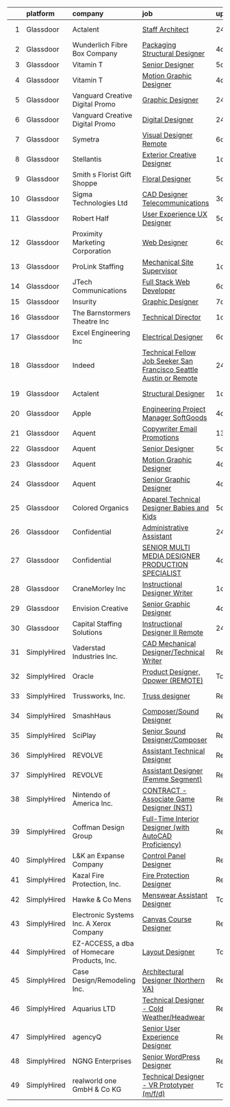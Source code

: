 

|    | platform    | company                                     | job                                                                                                                                                                                                                                                                                                                                                                                                                                                                                                                                                                                                                                                                                                                                                                                                                                                                                                                                                                                                                                                                                                                                                                                                                                                                                                                                                                         | update_time   | location         |
|---:|:------------|:--------------------------------------------|:----------------------------------------------------------------------------------------------------------------------------------------------------------------------------------------------------------------------------------------------------------------------------------------------------------------------------------------------------------------------------------------------------------------------------------------------------------------------------------------------------------------------------------------------------------------------------------------------------------------------------------------------------------------------------------------------------------------------------------------------------------------------------------------------------------------------------------------------------------------------------------------------------------------------------------------------------------------------------------------------------------------------------------------------------------------------------------------------------------------------------------------------------------------------------------------------------------------------------------------------------------------------------------------------------------------------------------------------------------------------------|:--------------|:-----------------|
|  1 | Glassdoor   | Actalent                                    | [Staff Architect](https://www.glassdoor.com/partner/jobListing.htm?pos=120&ao=1110586&s=58&guid=0000018142142652b0cdd11fc3b57401&src=GD_JOB_AD&t=SR&vt=w&ea=1&cs=1_a737ef4d&cb=1654671026186&jobListingId=1007924534285&cpc=149B3D5996025BBA&jrtk=3-0-1g51189k2puv0801-1g51189kii6hk800-56d22bfb6e1f87d9--6NYlbfkN0ChYVx_I3yfZ_JDY3EFoivtqvi_stwnZ_kRt8Dowt_l_d1ydueao4NE-oUleRJ4yhjmvVIMDeFYaGz4N4kD4bxNseEt8pF1bUORDvokJLq-KKiMS3OGKmDCjIm5i9FipuJJH15Hkgaq8rfslJneRU41jdOrLC7P4_BmSpBSe9JqBNaCTDedfc8p6tTYydf0ny0B90khmvQkt-lWHkhSQRHPSPQFsocSK7pd7WwiEP8MkJcCtowxXmEbc_exBAtvf-e4kOgzBnT0pZhEF1nt1OzE4-q0C7fS8JJZV0E4dYDs_iGfgQYB7_RXcrLohvx0OJCwLIMQt_QimlouQcLEvYuEWw6Hs7HXZQYhp8aDCeiDVocyfWQI2M-7eaEdhJSWZ62ynOPRhvKx1QP6Ygj_0ZKhCNo0N3QXnEfZrTs1dx5s7G-bPMwH-U71FjkZKGvcOSA3T6RpxrQHXRqSvO_1dIot2uzfsfBXQIHq-50HxyKp_g0t9NhtvoaoiNJI0nyYLUHCUAlYtKmxvk9gbVZtUAhNQHkqGLWDVDsII6pn4BklQ9wWQ-znVFwz-fXaeBxBNUC5Um1FsTbUNXUve_jeeKCC42mZjjLrniY50jgSczAP4g4sFXJRQz2Cubt16PFEmrgcDn0JiZXuspCPH9pe_S4ZcJJoAgzUDbbY3K5MTEGkGgkC7dYjPxbeBuDLYQgCelnUHj35Yei-p1K4nFneXLpO5iPwW0SUl3T8comEEuWRlFa6BkFGWX71v64n6lfjdDzvTm9NwNlYM_svCPNIFKm1_YpYmzmPr3YMr5o04wsT741jfyAId2WXEJcUNRf2r1WC17izhAtDytZpTe4jQK4OLHTnDPCSyf-wPWwfsavnzqBK4FyBbuwDGy_KU8ITVjUaZgL2HdQoFphfN9bvWefvnd74hdyMgke2js6v1HNWEGwGxYL764H9g1BIFTqn1XONheupVmCgqG4aHg5K50COQ2faeYP9LDk0QhvQqVAP5w%3D%3D)      | 24h           | New York, NY     |
|  2 | Glassdoor   | Wunderlich Fibre Box Company                | [Packaging Structural Designer](https://www.glassdoor.com/partner/jobListing.htm?pos=101&ao=1110586&s=58&guid=0000018142142652b0cdd11fc3b57401&src=GD_JOB_AD&t=SR&vt=w&ea=1&cs=1_7dae0786&cb=1654671026183&jobListingId=1007916198035&cpc=6AFBC189027A940A&jrtk=3-0-1g51189k2puv0801-1g51189kii6hk800-0ca0717c1e4cad37--6NYlbfkN0CmZVK7SfKnhMzpPJ_lUr1htkcJ4VToVZd1oYJ3wCvQTqEvG_tNXLf5V8SiUnK2DpjMDrZA3vIS5zehO_Vg7jpzE10DbK4nxWeMJzJ8koZG0DtkX_Wym3CGPU_tWPBiFfzCt5MKepoQK58ZVLzcGC6jUceSxUdVKr44UBYzNnCWrKNd2XaxgcG08FDFE8jDEGiUJp9eYf6_NcllxxlPDSzk_Wpghcs_HWpo1Hjni_vpQMfnqbdY1rPjXCF_HNUpMiUJ0_Q9YnEN9K7TLhdnrN0zzhc4gGDpSeFQfwIwu7RMrFzMKmIeQWq5Xon0DvAQXO2IT74nKYgs9-KaArvTGuMhIyaYmpP-cJomjmRKCJx0nVCOeqcEEVXw22xTXXWdoelo55A_o7zpjDYR-eZVswY7SibenYFQuMV1FIDjtNL1tYdzeGo3PEn2IU060OncEU_tK9xK9Auedm8a4vrxIChod3zlNaEh6Re-rN65WaBGeS707IcWf_gUxRHYDYuGcJ_0zKNBiulw3wDQkyIbfGXM)                                                                                                                                                                                                                                                                                                                                                                                                                                                                                    | 4d            | Saint Louis, MO  |
|  3 | Glassdoor   | Vitamin T                                   | [Senior Designer](https://www.glassdoor.com/partner/jobListing.htm?pos=123&ao=1110586&s=58&guid=0000018142142652b0cdd11fc3b57401&src=GD_JOB_AD&t=SR&vt=w&cs=1_3d9e5689&cb=1654671026186&jobListingId=1007913667833&cpc=334ABAF5D42DC775&jrtk=3-0-1g51189k2puv0801-1g51189kii6hk800-baf80011e21b8684--6NYlbfkN0DMrcEu7yrtATojKJA7cEzGQ3FdRGWLh0CZQInL4ECGI6k5tN82kdM0OKoro5eXmjrhU1LzCeq0l2IIkj6n6RI8_0amsVUGQP15NMpAuhX-yad4CDq7e_LfVxFA3F54u95X8Sh8xt6I5sA1eKvUwGVipAkl0DBa93dQ_fby4AVnsid6COBgCoULzdCNsIJqtMgnmyWQW2U4qif5IlIB6MvPjHRbqCExvkQiXS23ViC2QcwTxmpLdecTvrqMDGTmtrH9i-xaMaKLlvkW7o5RKHCogcjVFkbq0Lg0-ZGF5CyTuLGqlh6oAT5VAg9zqG0Rss7c2ecJBNKhoC6Tgyogz4XvrY0cK38kC8FDLQlLQAYHOgz729oRvEhBq8J0o2totlDEPebG37YLtnED3iz-HcYDsQ-LnvEYiXZHrSD_BS_viBz0rOqMzutxdXQPy24oZl0zcje1-5MDfqQ7Ox6Caf4A)                                                                                                                                                                                                                                                                                                                                                                                                                                                                                                                                                                       | 5d            | Remote           |
|  4 | Glassdoor   | Vitamin T                                   | [Motion Graphic Designer](https://www.glassdoor.com/partner/jobListing.htm?pos=130&ao=1110586&s=58&guid=0000018142142652b0cdd11fc3b57401&src=GD_JOB_AD&t=SR&vt=w&cs=1_e69f83e7&cb=1654671026186&jobListingId=1007916822185&cpc=8795CF9063CD573D&jrtk=3-0-1g51189k2puv0801-1g51189kii6hk800-e492e77ca0845f4a--6NYlbfkN0DMrcEu7yrtATojKJA7cEzGQ3FdRGWLh0CZQInL4ECGI6k5tN82kdM0cJmh4vC7Ggir8QvjFFTr4czA1UYQi568soFAX3MrBJSWYDW_SCSwBzzpQSgaJfOvrGH34pchYXNpO_6bxhVqsE78Xra_ywgtt3loXkyOOA8M5Pm8VYFHsHivMWCwFyAPkLB3mLF1XhSafvzi0WlRAsbaWCNERM35O_lEiuFEcADUy48aJr_WrH0ekkJHkIeIUaFnXhk9z9vPWB3uzCGUkNaUjD3pp7HuoVy9wm6WzhJBJB991cSTDQnRXXSSf5Ndq-KSNsBAswwlf5UY_ZPJP_at2icPqqEaGL1uLYFloF7WKLKaaHbVu7CNCg8In9nARECIM92rzXnLP72OxzIn_mzugXS9rl0qiTNiUZixZnJPytVfvhhceNzEDTr2YngRX4lU22yK8KiJerRpYwq2jplOZbq-QVyo)                                                                                                                                                                                                                                                                                                                                                                                                                                                                                                                                                               | 4d            | Chicago, IL      |
|  5 | Glassdoor   | Vanguard Creative   Digital   Promo         | [Graphic Designer](https://www.glassdoor.com/partner/jobListing.htm?pos=115&ao=1110586&s=58&guid=0000018142142652b0cdd11fc3b57401&src=GD_JOB_AD&t=SR&vt=w&ea=1&cs=1_61244ec1&cb=1654671026185&jobListingId=1007923424879&cpc=F17331D9BECC482A&jrtk=3-0-1g51189k2puv0801-1g51189kii6hk800-17c493e8c70811e5--6NYlbfkN0DlF3nyphPfSKNrATvQG-rr4YnhM4x2_MlwiDVJE4HuZVjnfeHsDJjXxf3aOunleOIu6wS9U1xPXOSOL0mvNui05Cfe-HLWTBT6uZ-1jBAFq07uYK6Pkb-1gwcJXkC4heyhZP-fciLw_ZJYaF_HDO8V8J2e8DpKWw-wGtaVnN-0ID1inPKO1GNGJ6L1TxW2Jbqza2r84SRJOslRfSCOVRMFP6QJY2kRs-_cou7wfbvdklkDD1D4FYoY7SZlRYMxcPoFU1KjYmdpN7FzTahUNJ85jWd6KGvNFyjDgReNWuQdKpl7vJXo_VClQDHd8YpTDOYigCrgSCXTp2l1s8SdJ-sQvWLW7G-RF0F-rpE03YMso8ZEEcnWeyOQ06vQhj-XMAZ_CKZXTluWUxNW2K3aldx6nVGob7lTwU5Vlc2UYBhuWUCEiyNccV0XpsX4Gk1OvZmz-zWPc4SRRm-SXmKxMK0Ckd1Q6osT3LHiZLYfAeF3dSqsiQ5y9Lg21o7S6aBpZoPcqTHQNmLAGw%3D%3D)                                                                                                                                                                                                                                                                                                                                                                                                                                                                                                     | 24h           | New York, NY     |
|  6 | Glassdoor   | Vanguard Creative   Digital   Promo         | [Digital Designer](https://www.glassdoor.com/partner/jobListing.htm?pos=108&ao=1110586&s=58&guid=0000018142142652b0cdd11fc3b57401&src=GD_JOB_AD&t=SR&vt=w&ea=1&cs=1_8eedc97c&cb=1654671026184&jobListingId=1007923402053&cpc=020BE1DDE5A95971&jrtk=3-0-1g51189k2puv0801-1g51189kii6hk800-ba81461e9cd8fdac--6NYlbfkN0AuAjYKnBHsdkcMxrD7ZJITXxV72vImVt5xOyKRJQecNMWI7KAtC0OFJIYsAbfb8YRRY8LM3MWQq8_CWcIOLI7lDzglLrOI5v3y5tixu1Akb9Mc2EWYk6pH241XW04iydie2utusR0Mq6WbcF5v4ToK4dbpFxgB12Dk9r3QVcdo5shvpb0ZLUa-YDGbfT-H1jIAQelP3dfuTgtbQ6ESazWcKeqHjuAlXNocJd6LcQdD43q9tKtQdH8Oky6fioE17Y8wlPy4TZ48Sqc2ih8WA6ugUWPNKf9UWQgD8lvQgIq21XIdetO3VfdTpyDK0wQyvOFYb2h0DyYTaCGok88RmoivrRNROShmmeHadD25UF8NMqVxCJthGGhyqYcNCIS5WR_e0gsB1PJ6VurFO-cklY91eDwgOiBvyvAk_dmKEsyxlkIKVteVITkFmXuZf9zpcS46A7kdx0RmwfHxtKzIXYxQOIIpjLcRPh_49HJwIo9pyHmzJjm0RGB1KMOZQSHAGpuyHD5lP8NdNg%3D%3D)                                                                                                                                                                                                                                                                                                                                                                                                                                                                                                     | 24h           | New York, NY     |
|  7 | Glassdoor   | Symetra                                     | [Visual Designer   Remote](https://www.glassdoor.com/partner/jobListing.htm?pos=116&ao=1110586&s=58&guid=0000018142142652b0cdd11fc3b57401&src=GD_JOB_AD&t=SR&vt=w&cs=1_9b6b05e0&cb=1654671026185&jobListingId=1007910117840&cpc=AC285F3A3ECA6BB0&jrtk=3-0-1g51189k2puv0801-1g51189kii6hk800-81365151b091542e--6NYlbfkN0DxLmO7NH_YTtLbOIMvJFqJGEF88__vqD2fZF7JxivJ0azNiCTgnfJhqK52DTe9kl3HxAUXSrL2mTd0Ptx5yHlrOP7pNyy_I0DH1ewqAlG-HwrZHUudZdbZdhMuQaE91j7v3Tw7VN79EeVQTmxCsMd4tn55Y-PDa_cgZasr_TwpzL02TLRP5BKUAdjASRzvXRbbFh-poOrosslBLsE5zOHlXeBxt9a9nc6MrczX3XOitGMkBqueQA2fh-XINifY9fxfuCcBTCwmyMI6TwkxdxqaNyyQyPWTZ8XfJgHCsxG7dmDiwTL6DgdPUAjlaAgrfyw27iTLpffYZkG9Qa3M5ciR1szR3KomkrRr9R9pyMaFuzAid2pN_asgNuMTIlCTYk3RGsWSYNwZjcYyiTcelRslcabDIKcDl0D-__Qfv59mAvBBiL-VKjBreNlIR_JIKdYwEHkxf8QN9xqodo6mAmpIOtOqMajpy6DAid340UP3WyC4l_gogIYoozTqYoLEWuBuPmIFTDbO6iVpsWwnuglPaVrDHApOdYk1yeG8Fqz6ZXYSQ6mHILHm-QhV4kXI_aY%3D)                                                                                                                                                                                                                                                                                                                                                                                                                                                | 6d            | Bellevue, WA     |
|  8 | Glassdoor   | Stellantis                                  | [Exterior Creative Designer](https://www.glassdoor.com/partner/jobListing.htm?pos=114&ao=1110586&s=58&guid=0000018142142652b0cdd11fc3b57401&src=GD_JOB_AD&t=SR&vt=w&cs=1_a2530aa7&cb=1654671026184&jobListingId=1007921414076&cpc=47CFDC01B3F81FAC&jrtk=3-0-1g51189k2puv0801-1g51189kii6hk800-c1526d8ff371c54a--6NYlbfkN0ACPwgM8vN-agjfeQIp8j7bA6rWcStjIJMvSUoZk9GVGT3PenFgbY-1Wm84y3oJmon-_j6bnVF3eCUYfXVvTL_8UC0tJT669R-yplQHuvhLK1dkt5e9wYxqq7JNdlVAp4U6gOtebRFHaW7xAQ5pliSof0UuHJCx_bpmGxROE3HVbWw9lNxOGi84EurBO0l7vMh7rnNr_YERgYpT_3Cg7s1kAQR4ofy5n0lA4XyoYDPavLguEKyUEQAziuqtxSkZtckxlPymHjm-IIiCLynn26gqUnBiFYW_Ul32ww3LgjQjaWuJayf042CojGCsviGtzKrurT3Ci4IjGkzAT9FB8CEp3IxhLhbYUBYVOdiy4hvkGIi3iNlhnsgvYhPNKvIacz9bPPxhPVPkYRlarX4UERxyZimVbIcyKgp9Bnck1NgDb3awHHIdlOI7eSTZGXBFtI0r-qBaxPJTqM7FA_tUdIgMLLPJ3urJb-PwVVvTeAT90pdHU63TFHodqvP0gKhVgCyfxDy6vHqxNjBjY8FQNzDdlAiEYYh2Asm8bMpRsQlsvQ%3D%3D)                                                                                                                                                                                                                                                                                                                                                                                                                                                                | 1d            | Auburn Hills, MI |
|  9 | Glassdoor   | Smith s Florist   Gift Shoppe               | [Floral Designer](https://www.glassdoor.com/partner/jobListing.htm?pos=110&ao=1110586&s=58&guid=0000018142142652b0cdd11fc3b57401&src=GD_JOB_AD&t=SR&vt=w&ea=1&cs=1_ccb8c6e9&cb=1654671026184&jobListingId=1007913974197&cpc=0AE43CF55DD5119E&jrtk=3-0-1g51189k2puv0801-1g51189kii6hk800-2c05cd7c31dcf08e--6NYlbfkN0DNAubUn8qNeK_ASua8ZSQ745Ob6V7I4r6MjTNe_CWvpvc54Q83psXLYxMnkUqDFRr7VahDzXOwk9lruqXiC-8SQY4EM68dpCCYPr0guvcj3919V1OoWYTsoEi3odXL2vML6zyb4dy6ah8XroCBpDBp5vqJDlsbebpv5IMYOeDxhbT6pHPcYYsk27OZVyX7vbGiGNqXvRY80x9ifroDZlZfLqA5AyEHUNT7_VdnTKbCBFMshhap9TnuN4qGJJdeSbosTOrg7qIpTc6ihvM1Xi_vtYKHDvviOKq_IWKQ6Y35fezHBeaEmzpwQOqOrFCXm83lhV5ZmMLx_Ym2RDYBsDyoh4ytpBAW2PPjZ5WlJugKlsyPChOiqdQ-wtyP7zqpdNHjdTe8PGWFY-toQTICetbHk_R8dwRh4M_F9Vnxi6wyLUyDbxPPTcuKgyaWwg8jxUqz317eMaBYwooa1Kt6UJZ1pyhVztIsNM7DFOkmqSEmMQcOMHlbOb-G8Wy7L6f-Dtg%3D)                                                                                                                                                                                                                                                                                                                                                                                                                                                                                                                    | 5d            | Gloucester, VA   |
| 10 | Glassdoor   | Sigma Technologies  Ltd                     | [CAD Designer   Telecommunications](https://www.glassdoor.com/partner/jobListing.htm?pos=127&ao=1110586&s=58&guid=0000018142142652b0cdd11fc3b57401&src=GD_JOB_AD&t=SR&vt=w&cs=1_bf8adae2&cb=1654671026186&jobListingId=1007917609242&cpc=4B86475FAF393599&jrtk=3-0-1g51189k2puv0801-1g51189kii6hk800-8338a0ab772644ef--6NYlbfkN0D0ff9e8Lfwlpl5zGbQmpn59AL71QmFd7VKOAnfyjZzp5sdngV8WPgYe0dov1m7Y2nQ8VplKtotZb-8uZZJ4UAQzjQCstsIIu-4TVR-2WuI5cST9MWzuiZRLTtx8wpH4ll0rUY1CxfBr8Sezg85foRDKED-TKhH43-ABEjd7yeZ98uc4xKdRS1hgVn9FyA8rR4ZuRc00pZ5wHJf-eMYnsu6U5SDtDgdZ4O_JN1T1C8eWyWyvQXjc2h2YMo1T03uC40gzNEuRDfDF-sHtQiLw7Pp89BWaOHyJk36qSF9NMd_0mSO02o6fjt5RawIkd23huQtZR5AcqTcMuMl5S9AXS521eVEv49DAn8fV1qrjkAIzz3CulE0305yENJ_DgglXRdzxP_Z-MMO-pbYE7fKnGGwNvd9jM4aVXVjipLM8VoxZusLKfd703w8HtJehIlB5d9lgMsBk_VG9HY-Q_PryuPNbZA8IO8spDU%3D)                                                                                                                                                                                                                                                                                                                                                                                                                                                                                                                                       | 3d            | Indianapolis, IN |
| 11 | Glassdoor   | Robert Half                                 | [User Experience  UX  Designer](https://www.glassdoor.com/partner/jobListing.htm?pos=129&ao=1110586&s=58&guid=0000018142142652b0cdd11fc3b57401&src=GD_JOB_AD&t=SR&vt=w&ea=1&cs=1_7cd0ff26&cb=1654671026187&jobListingId=1007913809692&cpc=654405A9B1E0A9F5&jrtk=3-0-1g51189k2puv0801-1g51189kii6hk800-502f5de7f6fd7c4e--6NYlbfkN0CpzDdaQkua3np5pkmj49lKioZwmwxQ-yx5plwbYmV_M5QDgP5U2s8pQhQ0_MrqFsZjxZt3yWjHBcDu7CrJxK4OBlcUoMwYxck4i_n6OJIr3K3LsAYUDdZnla9wrmcAnhDBf9TGaMhDdRoszYHxiptuTLj5-tIVo8fBPTE9Jv6F9CkyX5quNxqL4VIZ3LKyO117MRoCpAUrQ_ybuiEKKo5LPGjo-W8t4OHy5pOIzUyc6qXztRJZym8u-eZ_r08ZbMijEVbCAysZZtYxcvkjtZirfpI2lHZ1WNyawxtToI2Wg74C6c3PpjjtV1ALQJjvy4t9VpNs9fcgm6K2scTRan5N57cofgnOti7CI3GlGfMZYYqG9Zf6dHNzFO7YIlXl-KZWyFQJnTzFPUL14IZj22rI0SOxfgz6OA3QsvrU80tYi85Ji-lvJMSzS85ZITF6jIwa0cMS_-Zh9XFLqLsCPJsCPzERDAZNPbYpOuOYAQ5ZkgYm5NJxrzqP9UKkjU7N4ZJ5Ow3jMmaqavvEN1rJxbM2UzImZ2lJyAreMNpYHdnHPM9mocXnuCIBB45tdfHxUEo%3D)                                                                                                                                                                                                                                                                                                                                                                                                                                      | 5d            | Dallas, TX       |
| 12 | Glassdoor   | Proximity Marketing Corporation             | [Web Designer](https://www.glassdoor.com/partner/jobListing.htm?pos=102&ao=1110586&s=58&guid=0000018142142652b0cdd11fc3b57401&src=GD_JOB_AD&t=SR&vt=w&ea=1&cs=1_28f38d89&cb=1654671026183&jobListingId=1007909411123&cpc=9A353E49A0976270&jrtk=3-0-1g51189k2puv0801-1g51189kii6hk800-fdf77e2082eedeef--6NYlbfkN0CKNvdBtBh9SnuMcnkEvhJOJZTsmZHyY3ybnWicrfIHv4J7uR0g30tMm3JzRMilnpWfVo-QF4Uw8pdgMyGssC4PATq4MmUjSPmr3cHzrS-WMwGluAlFVv_LBsBToci7OzFez2U5QhCA2MlykN7Stsiel1TkWxiPyTbVV0OD3FMO8qGE57eQ-Z4oOTlUt4XpxZUa4aAHPsQ-zm2J7xoO8KSxh0ddXSDiDBwZmcUw4g2OTFMPnQq_cTRfv6tL9oWnfy8fVmP-4zEIlKwUzIzqqPfPqPGDrYcXrtmmJ9rdmkoJNjl4lhzw27fcObicB-MfrNQ-a8ozGMXbXdEasByKLZsfcRNDzDgFcpbUcE_ZB0PgZ2Mp3ixImQGYbKkjJ0iVIO-dwJbOdKfZ2SH7Q6qF8_GueJZ08dc-opYhhtrQyTbIaZYctoAhj6ovLFlvfdQ2LWizFn6B0oqz3VRrsan27T1N7zFtQRn_dCgoq8I7OQKlT3ov2nYgKuCeMDOAGfh8yyw%3D)                                                                                                                                                                                                                                                                                                                                                                                                                                                                                                                       | 6d            | Brunswick, OH    |
| 13 | Glassdoor   | ProLink Staffing                            | [Mechanical Site Supervisor](https://www.glassdoor.com/partner/jobListing.htm?pos=128&ao=1110586&s=58&guid=0000018142142652b0cdd11fc3b57401&src=GD_JOB_AD&t=SR&vt=w&ea=1&cs=1_46985640&cb=1654671026186&jobListingId=1007920496823&cpc=FA84DF7EA1EC2398&jrtk=3-0-1g51189k2puv0801-1g51189kii6hk800-f7e04f30028e88d5--6NYlbfkN0ACEnD-_oJei6ilbifNgCeZIbBisxBXU-SXQtJVttZFzIMGAtu9AuGwXth_czGDn8qV-6w_a57GBvTA8mn6r9HoXA0NWexgI_wvasTQM6-nZY4PUI17Tc9Pq_iOoytc4y517bIcyBonRz64yhTDmZLo7qQwbQ1RfO7T6R-0oACx3jPIRJLSdCthpNLfMU9Hwl_m7DwSdFnOfOn884P2MA647rBMBZGRl1OAo6vnr1H3C7uGBbMjHgVTJSMtlZGkaLoNLzyu3uAnYPzs24c6OCsPt72hJwakSNeAv_HThdbET2PIS8uEp_oRZ88_siGR3dv5BgtMhjYIkSb_4tXMYIqf1dr0XfiIfjd9WdGKfRGsnrtXlngkZIp9XHOx48x0rJDeCpIG8XF2QK4hs5Tib9The_RYIA3hnFOw8Wgj13f9eEkVuZOIaW897l76y608_gltEROxe7wO6OTu4TQSfc14T0xsHI4bkrVvTfMyEbN_ZVHTbOUxi7ofz6aS7alqUCL-eVBfpQeLlw%3D%3D)                                                                                                                                                                                                                                                                                                                                                                                                                                                                                           | 1d            | Memphis, TN      |
| 14 | Glassdoor   | JTech Communications                        | [Full Stack Web Developer](https://www.glassdoor.com/partner/jobListing.htm?pos=112&ao=1110586&s=58&guid=0000018142142652b0cdd11fc3b57401&src=GD_JOB_AD&t=SR&vt=w&ea=1&cs=1_bb5bd1e5&cb=1654671026184&jobListingId=1007910490027&cpc=8CDBB1EC89CF7160&jrtk=3-0-1g51189k2puv0801-1g51189kii6hk800-e855f93c6353b28e--6NYlbfkN0B1st-q0QqrnjcG-Gw1ezFNBfboKSXBvukInGhjtG7QC-iiJB3qB0mG5k_vgBR3Er5bWCVHtUMxEqlTz469cTxvwGH2wXTkzhJOIsDbVI7WaaOJxynTaFpAjm4QM04_n_GT4nlXoi2aqEeFyT42yAEc9VtkTXTwiy3y-K5ruvttOPA6n09MaApnrJnBsMP74ylF-AvNVoZhyxqgu9SdvUV1Tw7lAdIqfdHvVKtb4ib2JasdUKn56128iiIrE7oREZ6atvTec6yqSM3DK8y80MiCBVloF2MeKIV9-Jh-5tABM-y4AGz4m0B_af1ZvlUm_2JG7rQCv6IOKJ-c8Zl3jJ7u6kmsTHQzGAnpL8eJMmWmdxh8SLf3BrFYMi5L5eVsia7-efuFPo9c0T3BCX67a1IEmVNV261NjGHiiPPOQo1zujSCtpbJZ8Y5gg_iC_sbezeFBwrIMbOm-i0iBc5Da514pGVJWYUEgprxC3CAW1iVllMyzydxU2tn2IHJChA5nVjB0mtVYmQPmg%3D%3D)                                                                                                                                                                                                                                                                                                                                                                                                                                                                                             | 6d            | Havre, MT        |
| 15 | Glassdoor   | Insurity                                    | [Graphic Designer](https://www.glassdoor.com/partner/jobListing.htm?pos=117&ao=1110586&s=58&guid=0000018142142652b0cdd11fc3b57401&src=GD_JOB_AD&t=SR&vt=w&cs=1_a0f6b51a&cb=1654671026185&jobListingId=1007907948111&cpc=C4A69CCDBB3B9599&jrtk=3-0-1g51189k2puv0801-1g51189kii6hk800-067791e94adbbf7f--6NYlbfkN0C2YNyQh3GFAwQ-dyuiZmvfa2S_250bNGRBUZFpswMPsXcMcw7j4OwuCwot0f7_3CRJNOsMvQUh0cSQ-uCAK1byRhoZorjbaFC_jQ0PTk3u9Md3iWrBroBmvyLIrde3Qxz8Gh-ynJ-GrRgsid7Zcgh-CjGgOSCC_GAMLhKWJtZuYVy0jEaCKLyJhd-QOq5pbA8fHiwJwIh6WBgo_aIGZlGeCtrXgLgDDCKfPZ7_s6kLq5-EMjYeC9zLPxgBNz7XvRUCEPxGEMkA4HIMRiPP-4dWK0yX4U7xl1RYgBXAEIuPhj1AjsiaOvkx5qG9fW8mtslKAJjByKDuasWjSJowi7tGiDmTayGF1SzjJahcjYUU8O048oadB2bXIdYsfpZWPRt4SQT8w8Ls3D6HIssog9JoaLAsYUVz_N1il0XMkhN-9SQ3Vx1fpn0u_qc5bh3O-sUMTYGEDZIxhgx3WV6PsZokK_ENNL88ZsgGPCf_qpxzRA%3D%3D)                                                                                                                                                                                                                                                                                                                                                                                                                                                                                                                                          | 7d            | Remote           |
| 16 | Glassdoor   | The Barnstormers Theatre Inc                | [Technical Director](https://www.glassdoor.com/partner/jobListing.htm?pos=103&ao=1110586&s=58&guid=0000018142142652b0cdd11fc3b57401&src=GD_JOB_AD&t=SR&vt=w&ea=1&cs=1_9d60dbca&cb=1654671026183&jobListingId=1007921525204&cpc=572F3C92DFF83E12&jrtk=3-0-1g51189k2puv0801-1g51189kii6hk800-c379e1471cb91c26--6NYlbfkN0BzyIYrTMR_AjNKh_kvAG8N613gtHPANQ3sdLTkrtBd-5uEBpCZnEceLvrh76LvKFYoye7AoAH5ot2k-pns0xKvkMsjvjF-IumgKungmvJj_H9h3ERGkL2m-Qx0Vzpg_pCbunUV3YKLP4KYmtpj8wwbyKUePF5DZPGqh7lvRpmDRKZPt3E98DOCn-_qNzbw8ARrkNbqFi4ZXV2EDyH234-RTQ3Q-5Zkw9F6xl_RSRjLZhFEhJidyOAM_uZ5chQ4vE89VeVgM8_rpXdCKa_eUvcEBR1TK46uOr9-O7B1tYZb8jk8qFDmY1QpNi8lPmyo_LkciviJvcMxLsmqHL7waZhhucrqUt6wLS8HTn4C-_4oNNonRdGI6fEVBJY_7dRwHnv_yQu85OHuCSdg5xq-b5bpHC8G7keN2Qj5dId0770OxiW1Q9tT33SaqJ4xu-Uu00qCYg7GtR1REdk6JYkfRvziu6SmB7Vegiy-ZKE8W7UT9PDDMl1iTkerJgasQUZaS9hmaJzQLhfe5A%3D%3D)                                                                                                                                                                                                                                                                                                                                                                                                                                                                                                   | 1d            | Tamworth, NH     |
| 17 | Glassdoor   | Excel Engineering Inc                       | [Electrical Designer](https://www.glassdoor.com/partner/jobListing.htm?pos=105&ao=1110586&s=58&guid=0000018142142652b0cdd11fc3b57401&src=GD_JOB_AD&t=SR&vt=w&cs=1_c4904ee5&cb=1654671026183&jobListingId=1007910143927&cpc=9BD6F46E070D84F9&jrtk=3-0-1g51189k2puv0801-1g51189kii6hk800-89395c390f661214--6NYlbfkN0Cqpf95gceptzzI4lN-WVVpUbUIACrzy_IXlIiuY488dGHeFB_LaGjgm-H7-H6igULeuSWgjl3ZmrgEKFMGYr2gfxlBkpV7o6Hj3REw1jyL7Tb1aA7AXDasVheSsPHpX2H4MVWTCmBbZylNe-KAYLBkFYbY1HvH8CUAnPXs8IeEsPKgrpBou3NTKWgs117KDahxCg8eVKRy7YcnQyh3jlDpSQecXirYNBm_utDLcpgmhI_rdWpvRUR43Igb6Zc1CJhCjuny4swTBC-LS0yDPBuxxuPk8hlWzO87wt11Hyyk7wSjui1b5DYOtYN8TiIndj10FpsTxY4SlrBGu8gWw49UiieJALN7NOl-t8IDNzPP1jkBhK3P2I2vcb7tarkfu20ctS_LA0Ddu74rZl2nDWbYMyNSgkAcx2xcq1uG0Gy7BC83YMuiZQZbVlmUjrQ7Dh7bTeC7ZsPWjNpfcFVNYgKs0KLHY_UA2MQ-M417fgabSIr9wkJogQ1C2ZWzswaySdjy7vKfxjN8iG18Ifrbf0BkWGwjHYMx8DbCjacCWitJctQv1DFQJd9Z)                                                                                                                                                                                                                                                                                                                                                                                                                                                                   | 6d            | Mounds View, MN  |
| 18 | Glassdoor   | Indeed                                      | [Technical Fellow   Job Seeker   San Francisco  Seattle  Austin or Remote](https://www.glassdoor.com/partner/jobListing.htm?pos=106&ao=1110586&s=58&guid=0000018142142652b0cdd11fc3b57401&src=GD_JOB_AD&t=SR&vt=w&cs=1_5eca636e&cb=1654671026183&jobListingId=1007923479034&cpc=6945AE2F4B03E059&jrtk=3-0-1g51189k2puv0801-1g51189kii6hk800-cf229a9851f02c13--6NYlbfkN0CiRNM7CVr8YueLFKlzwbFWI0o7IjV438l4sVrvKZ0flpURU_mqoI8E-VxPfg2eTCH8IGCEHSQlfKlLQpJwWdgCj30azJsXPrRNEgk75QGVHiygejZHTYj66SaWvOIuOj6-LvgEAs39sJcJR5uGGpNCeh9ZfHLVoOj2YJS9jgyqcVif0pN-nOPT9bva8C4YtI5ZA0fhOr043nqqs05Zp3QertDCsmJfPb_Rl-xnwzYK_NreVcDUjGsNrIFwDcUW3K4yKQPQCh0IFHpjbidasiJONitJdogfqZeQOrUrFcrWFsp_gAbism8clOl11MGiKgJFdBFjubPar-PqTosHOA3Z6SfS4YwJcpYMYi5q7mqlo19i7uGYv9IffZrLC3wbYh5Rvn4buBwpwaLBCRb9an2Spgcw4Etd0mQuGyyDoWlw7i-GF948GH7YHYuaEtJZrUP8o5mhkupGhGhjLcRCvJuXkod_kUemkLgOInajTk_6y80lCmTmFYt5kXcSKSBDgSzubk249L33YLOkyfvWsXRg)                                                                                                                                                                                                                                                                                                                                                                                                                                              | 24h           | Washington, DC   |
| 19 | Glassdoor   | Actalent                                    | [Structural Designer](https://www.glassdoor.com/partner/jobListing.htm?pos=119&ao=1110586&s=58&guid=0000018142142652b0cdd11fc3b57401&src=GD_JOB_AD&t=SR&vt=w&ea=1&cs=1_266a9187&cb=1654671026185&jobListingId=1007922305898&cpc=217C45A42544DB93&jrtk=3-0-1g51189k2puv0801-1g51189kii6hk800-10e33ce64e72277f--6NYlbfkN0ChYVx_I3yfZ_JDY3EFoivtqvi_stwnZ_kRt8Dowt_l_d1ydueao4NE-oUleRJ4yhiQZaJABuykV1X6E6E1cPBqRo2bnHeYeDcb8FwODzU8W3kUteFTRWNDPEGwTFPVyze_QOUInNXFcY6E3gK55lSZskCKEBVBqU5f8pP7phu_9njwNLR-7IfgPNJvkCfL1GfJbozRU32fGEa3yWn_kaeOIV8i6lYjZGDEMzGyfhcm1eAvG4paphZsNByhz11irBqIZAUdeuJbihecu2isTEoEQRNIJsfn3hJLmWiy3dWMJYYtnqYiD6N4M12l-oHtpGCjpY7xoRVOYr9fmTRSf5KJmxZXP6cRAy_ZDvJvVWJfy2kzhHJzOpWWSq5AtixbSC-FL2DgArkx49_CjGwbdHlIsHYPIgIyXRDPNWMtJqxoAv-rDd7GIL0BFnB1ZrkPORTXCUGzpopUrLfWjMFRVwOC3fcc76RGR1Qioj7kVwb_aVHLTwKNP12L8AcLaOjUH8hnpvOFzT8_JVkPQytM016VVrnZICMyuVuRR_abV5ay3dteMoUx1yFogMwg1W-T8Jt75yH-JsNDZB-p4Xri1rbZwn3JfwGqwOAR3rVl1LLY7qpuCIf4pWBGcbIrzx93f29wyNiCM_X-JPOmXrCupM8cREfqTqTbaeE2zXc79C5lt4LY_VXe__0xFO9TkBweNrLqErF-NVvYkNpR6eu-HEF4MUda4fa4NVQ2euRQoWhEpR8r2BcsNxNvj4fId3Z_CE0V2Er2E-vI9FQKHpuA2PeHCHX0PhSLqlBf9Z-h6TwDHkiAzhf3xYpW2cXw6XdRrMLT7Zhrop0P44atQd4IO0bLzuYujUU9QXgfkgbZlsVLqfCtxZ2JnmVKT-WI4ivVoYDwg4bPeTno4spBDhFNtZXfOadYc_oTK4OClNsk8vFJa3mF6_vCg1rkNMSynOtQVedTXX0KmtfKpDg8K5EafEaSLjGEi50SYjg%3D)                | 1d            | Woodinville, WA  |
| 20 | Glassdoor   | Apple                                       | [Engineering Project Manager   SoftGoods](https://www.glassdoor.com/partner/jobListing.htm?pos=118&ao=1110586&s=58&guid=0000018142142652b0cdd11fc3b57401&src=GD_JOB_AD&t=SR&vt=w&cs=1_47d2327f&cb=1654671026185&jobListingId=1007917014315&cpc=2CAED5C921A5F994&jrtk=3-0-1g51189k2puv0801-1g51189kii6hk800-2d9da6d01eded7e4--6NYlbfkN0BvKrLyj5gPmtZO9T8euul8TCxuuKNOtzRJOomxnwSEodTz2Bc-sPZlO_uSwsktAegDR1oWscXc64o8yA23bWI4JVlf9X1El9MAgl14k_0apCjBnMzkKCBi33iw1Jsr9Haq_0Wz91PRf3t_h9OCpVMxGdNX91jRu6Io2uyBgU3Rx4WdRkhEIifnL0XgPgs_oaeByOIq64AipWquXtma5b2sAHGaTq_PZ-csuilui6D8SHzegECqDhL7noVNJdJ68wAxCe5RpCoO9RFmkpAXSDKjQowoUoVtlIEzC6l-NbS9CopI7x2mlvxP-IUm0JPytqIiAe-mWWMCWHY6tNAvK-g0hW2pojViYeKNQicjIbQMaACCv8gxHWAEvLCYyptKCdlJPyidZ8qutTluAiA5KqQptOtVj1BwdsXfhfmJilLRXFV_aSHmSstvDA98yNb4447THjPX5wW2ia9TND0UGxlmkF6fBIGIqTV_BWNCxF9PsUIecCzlmIyB69sH-BKq1q0QnUrBsJyfhOYAxl-qglVqjci5P1i7U_ViCIjX7hFiMvQLWPtgtzImRAnGH41M39L1pqeb0f6H-yvCWhHka_9R9ZipOuGLdGbXB1K25Z8OmN-fVb5kxOKb_qnQwHKUYx__qR2LDAoiEQMUWPYWk44tu6WjBOeZirX1ieH_MAQob5O-Jtl2HFrhTF78hsKlFL44gkCH14KV0LZuOq5fWlEpTFBO4hJHYauvC9BAwit9KzxGjGjIkhpBliu4ifm4ie4ZBRpSh1gXO4-32kDMWxZ9IXTEf7FOcXGKFANdXXeDizUHUVowHv5QCSFspMX-me36_ra2QqQH0IIToqEWrCtFjt7YLRmkCjl0xX327SrMKucNl_25ndMnImj-XWXJ2PrrTa4DPp-2mtoO1bP0uP5fTozzCTRRlUhOjKjPMf2NSVtOOjOH35KGophxk_R7wTjkz5aO1aFgTsOjs6QEGIKZfKXhU_U9sYo%3D) | 4d            | Cupertino, CA    |
| 21 | Glassdoor   | Aquent                                      | [Copywriter   Email   Promotions](https://www.glassdoor.com/partner/jobListing.htm?pos=122&ao=1110586&s=58&guid=0000018142142652b0cdd11fc3b57401&src=GD_JOB_AD&t=SR&vt=w&cs=1_f67a98c5&cb=1654671026185&jobListingId=1007893872316&cpc=47CFDC01B3F81FAC&jrtk=3-0-1g51189k2puv0801-1g51189kii6hk800-f217a072ccc7e243--6NYlbfkN0DMrcEu7yrtATojKJA7cEzGQ3FdRGWLh0CZQInL4ECGI9gD0Wolx9R2v-Aex0-GK04mD2Dydq_iWWcJCzpjH-OLcSfeqaTzF7BFpHyJRhUV1XpZA8ZikiaAOlK3uTFAxa5vXuVK6AvG9G6ZEt9560t_y841L9zJdHH69ipFJUPiU44RYX-xRRQDg4ByXBHMIQUr7GXCQFpIhtOAapAUxDyPIhtC9bGDH0hozfNEAky3cBjnMnsqakQHc2uRHl2H6yylngrPMxpmURy4Zl3sC-eSWIC1TJ-AxTiDfCU906Gk0J_faElKtvTli4MLIjPZ_tACMohUYoNJNBGlZC6DFIzrDCl9dOu2_oXjQUfLvn3gf68rU-Y1kNxUEDxCgzT3dJBV4fJipcCWgSN1xS-uksihjak_BYhWpRfoHl1KdqcgYjtzBWPYR3pctv3v8L_9EZpqWCyvBVnUEw%3D%3D)                                                                                                                                                                                                                                                                                                                                                                                                                                                                                                                                                           | 13d           | Houston, TX      |
| 22 | Glassdoor   | Aquent                                      | [Senior Designer](https://www.glassdoor.com/partner/jobListing.htm?pos=124&ao=1110586&s=58&guid=0000018142142652b0cdd11fc3b57401&src=GD_JOB_AD&t=SR&vt=w&cs=1_de222c29&cb=1654671026186&jobListingId=1007913723424&cpc=334ABAF5D42DC775&jrtk=3-0-1g51189k2puv0801-1g51189kii6hk800-c094f48569ad295f--6NYlbfkN0DMrcEu7yrtATojKJA7cEzGQ3FdRGWLh0CZQInL4ECGI9gD0Wolx9R2EDT7B77c2cQZC1PM7qwOyWk4DWw9rQoCQj7LIEaxWqAqBp6A45oiw6Njk56xZBVE3ReVM1FKyimXg-vOq6nq8Ulqc7LezNpzG9VxvEGzMsb6zploXbIM2cLHBHM15xtdjE_rC56SU8K_7oGvv-FueRNvZ8g6q9mp1QqRhlEHltP1u2pKzTy2snZ2SFraZjobrcGNyTJs8zBUVKXTDN53gL78kqD_tArkLVwzyGMmyjwIc2Bz2GNttQQ4EelFKHaVgqtKbJtKyEpvzTy4OgYXFxACEwStZFjnNAscCgHz5adCEt50SO6DZmzbNa-l4T8dzwkKnhra9tw2sI-LMn8VC_cuvdiiLbFBYmGXmYk4SmUTQIbMIZvXLsp8kjOIjfc-NDYboQmaTxtfB6cEcNP4FQ%3D%3D)                                                                                                                                                                                                                                                                                                                                                                                                                                                                                                                                                                           | 5d            | Remote           |
| 23 | Glassdoor   | Aquent                                      | [Motion Graphic Designer](https://www.glassdoor.com/partner/jobListing.htm?pos=121&ao=1110586&s=58&guid=0000018142142652b0cdd11fc3b57401&src=GD_JOB_AD&t=SR&vt=w&cs=1_455a0449&cb=1654671026185&jobListingId=1007916979146&cpc=56C4EA4A1A191A49&jrtk=3-0-1g51189k2puv0801-1g51189kii6hk800-e83dee45a5fd971f--6NYlbfkN0DMrcEu7yrtATojKJA7cEzGQ3FdRGWLh0CZQInL4ECGI9gD0Wolx9R2v-Aex0-GK06z-GMLB_9Zw8vpqQ8mHYEyJV18HNK_I1pRLbCl99d2sawr9Ad6r9O3WIbF-uZH8AorDIWnqVdjBKJwYiNWMj7TTrPxuVzIm8b2u1tm2jRstN2wXPIGJ-WpnwjkckddtF2e6nhWq_RIFIGb-UlvolGVrxEvJxPjwA9PC7ZhPngt077hg5PQHKiaspG93bFoLE4Gpteb7-Al3L2qEg9oVGdLRPupIUY5_ABN-tcmvdHYLmSckn-f2bnzC-OhYIwh555COTXifZq5jCnRWX_TK5OVyLJ_tX29TIoNKlFk19nzA8jxY6EFlC4pjDtw1_jRmzhkP6V4RoZtdhdSjxLGe6SN5rgvL5ghJLpuuRIaSxPvdDMlnmtJ2Td1sOgwL1IPSCj9BzjfLIStGg%3D%3D)                                                                                                                                                                                                                                                                                                                                                                                                                                                                                                                                                                   | 4d            | Chicago, IL      |
| 24 | Glassdoor   | Aquent                                      | [Senior Graphic Designer](https://www.glassdoor.com/partner/jobListing.htm?pos=126&ao=1110586&s=58&guid=0000018142142652b0cdd11fc3b57401&src=GD_JOB_AD&t=SR&vt=w&cs=1_6eec779e&cb=1654671026186&jobListingId=1007916979156&cpc=47CFDC01B3F81FAC&jrtk=3-0-1g51189k2puv0801-1g51189kii6hk800-978b0616a081ca45--6NYlbfkN0DMrcEu7yrtATojKJA7cEzGQ3FdRGWLh0CZQInL4ECGI9gD0Wolx9R2v-Aex0-GK06z-GMLB_9Zw9M4FWgZ0Um9Lr1gplQdV6fsHdxZMuIhh27jq66HetTta8dxW3WCOXmXduM7ll1b4dmi0yRYJt0AEP0PbX5mHTY3a8cC3r-pSs_DIJIpQ2RNIYRWsyog5Ym-h_elW6iVuvEnbUBJxyYG0sOiWRfQJWYZTSGF1LufjxKZhjlDUcpd5xs1pdbZ_eC3M3NGMApC_7aB0QLGPbx90RArltKQ0kfTBGNnAiNifAFm1ulDs1lvCoAiKLrIWDQ-Pq2EMmkDRp_9jI4ASrV3Fu6AeJDz4T7jyAqvoXTLnnZ7C0sOTZ2FC04C0Zny8xlu6Rqzvh5j7Zdbu41OT-yD_jc8-UcGbi7rk-vlLHlwWCFn7vTryuu93Zv0vjVYcqnjffjRSmvzvw%3D%3D)                                                                                                                                                                                                                                                                                                                                                                                                                                                                                                                                                                   | 4d            | Atlanta, GA      |
| 25 | Glassdoor   | Colored Organics                            | [Apparel Technical Designer  Babies and Kids](https://www.glassdoor.com/partner/jobListing.htm?pos=104&ao=1110586&s=58&guid=0000018142142652b0cdd11fc3b57401&src=GD_JOB_AD&t=SR&vt=w&ea=1&cs=1_1fffcc52&cb=1654671026183&jobListingId=1007913773353&cpc=2D7C0A6E6C3FD466&jrtk=3-0-1g51189k2puv0801-1g51189kii6hk800-ff29e963ae0e5f38--6NYlbfkN0CPEiJEzZq4I_K6S6Q9VC1QMfIsI0INZ1UYi7vjgDL48YaPGGDdkp1ZiU5hWwPYeAyecrfhlUOKvHta-X05ZliIlN8viGo_EtWepeO7tGeuzVDkB5cU91yRGuvnoPqFLdXs8bPmeS7wHDuin--29h3byPBO2hxI3y0j4TOP42yaJ8_sRQMaY28LJrueRoxPetFYuSsfSkpOBCgGjfALHEkxNMoDJWTU_XnyAQHT1_RwN1SrBsqtyYPe9mqYUIZiehtPbKmO5oz9DjludUJcn4Gdi7bHMZWkgsvpO4p5FHfMLPQkE8Tg1iMgajBEeIrzr_Bhl_LOcLLL34sDALeFXaC_oyn4l8V8OcSsRSWA75DhNaao8sEQQcs8DuAPzBhCUGFgprgcxp1lXFAem_TNSCCwoDqEFo4JLijp-kjgpD1hXnKx6j7YCf6IUIP6SukgIr8c_1yi1tfw7NdtkGihUOZBvxzQM5ddRXYZErJX_bANf90ZFe25a1jsomkSydsYcA1HOoOJrpAkTcRlcKRkWhWZw-S7z5LsPIg%3D)                                                                                                                                                                                                                                                                                                                                                                                                                                                        | 5d            | Minneapolis, MN  |
| 26 | Glassdoor   | Confidential                                | [Administrative Assistant](https://www.glassdoor.com/partner/jobListing.htm?pos=113&ao=1110586&s=58&guid=0000018142142652b0cdd11fc3b57401&src=GD_JOB_AD&t=SR&vt=w&ea=1&cs=1_212115c7&cb=1654671026184&jobListingId=1007924392786&cpc=7AD1D84939BBEEF3&jrtk=3-0-1g51189k2puv0801-1g51189kii6hk800-24e5999e0b358b0c--6NYlbfkN0BnOqCKNlDlSqYfNBE2bXifXkUjJxP8t1vFGiqYvhzLmmpx5AKXnJuvaHh99hB00dw_PvZVP6gCfTIf5dkGxwKUNSCu_YcsPMIf8soAfAVIYLL60zyHuZVcibXz96pJMdUX8zn8cV5Xqt5umSZIMo82ZNxCtADGgbAu6MU3Bu8RRHCKUcK0L_-7LB5gpCrcaoIcSTZZU73jToKzYATq2yJ6KYxSF1dSZjhdeBkc6Hf0gl9_C95l2QzzhVyCdBJVRr9YWffuCrJQML2Gl2aM7i5McY_Qq_Gy9KIlh1WmuUHaxr8HvbAmzFRVB6kIn3PTLuzgXKzaz4BO11JyXzHeP2KWqox6m-Utz33joKT9pq52YunUhvHZDWmMqLnLL9OHdwmyXIef0QTbzXRR9zfMZYCYZmHeCOw9jUrYfgHpe1VedU2EeEJ_BRrAg8NTGNkSPq_VVXJ1SB60n8bsLilOHLAkdcxa564TVJ4woJKAkRXXrDni-DcxYqVVxLPjD09SK54%3D)                                                                                                                                                                                                                                                                                                                                                                                                                                                                                                           | 24h           | Seattle, WA      |
| 27 | Glassdoor   | Confidential                                | [SENIOR MULTI MEDIA DESIGNER   PRODUCTION SPECIALIST](https://www.glassdoor.com/partner/jobListing.htm?pos=111&ao=1110586&s=58&guid=0000018142142652b0cdd11fc3b57401&src=GD_JOB_AD&t=SR&vt=w&ea=1&cs=1_857ab426&cb=1654671026184&jobListingId=1007916584604&cpc=76BDADE3D6D9A820&jrtk=3-0-1g51189k2puv0801-1g51189kii6hk800-d9814bbaf860f0f4--6NYlbfkN0BND1zoRNjx_SXg0wlRSymcbv2Y4nh5MH306CpsGcQMNNpkATIQg3r9Ospe-o_do9Gm37CFBrgViQxrtBG65hOiMhYklwMoGXcPOm2TNMd9RT_3zkWCb2QOvTDJ0rFVj00PMzi9JS2aRk_yi7nVcUo501KaegmmhdUNogGsAsVzpKXzM1byOyTuyUS_KVusRVjiw_OVTXC83OoQFSVQ-3d0SWd1wbURvMYhMjj0IRMVJjVxGxT28Oye8NlzLCGQnVVcmN8de2gr7SGfoLhFDWULsFswjRZJx8R9fLTVrV-YtzzQBlZcl43o2650S4JLd_D9jdDMXKUClMFk5MRr9eKwxXEfBVbOX3_lfiQzIKuQQYgD1eicfCyYtZ8f06YWARahmxc9qy5aI0L8RyIapTJGwvnsVUxO_hJ5rYDf9TC9Eh3b3pyvVgmqj6i76aPBcO36GhsdB9ERUVzrhj4OzzC4i28r3Ium6Gh-Bn8RVmGtHNx2noibH2aH0ImH8oe5O9lD_uePZkpKGw%3D%3D)                                                                                                                                                                                                                                                                                                                                                                                                                                                                  | 4d            | Houston, TX      |
| 28 | Glassdoor   | CraneMorley Inc                             | [Instructional Designer Writer](https://www.glassdoor.com/partner/jobListing.htm?pos=109&ao=1110586&s=58&guid=0000018142142652b0cdd11fc3b57401&src=GD_JOB_AD&t=SR&vt=w&ea=1&cs=1_da7e7204&cb=1654671026184&jobListingId=1007920741058&cpc=4B4B39186BDA197B&jrtk=3-0-1g51189k2puv0801-1g51189kii6hk800-72a67bfc148d59cf--6NYlbfkN0APToHrk7ILONyRglvlT3LJMO76dZGJsKlG8WQjsY8Cq9XiAb7ktDbIwxW8Bzn-eGIzKiFAdDCRDGTi1NiR4S4yI7dDWHQOLINHeK6JUD2ia5sF1KCjCmEryiEZ5OR2TZoTjy0jtlPf8XoIXPJoNcP15zsdWssEEy5m9ek7NsvRYqdyqNnpqlh3Gl_sDXoUAjHUpwIVAHAEYPSRaHIb7JkWxsIFXXU6_EKEbbfkxxVntb9GLtHlXxxB_Sevv_vliFZakwUgHfnDVgKSDbCvxMu4paLlHw9hK4RTc5RYHUeYVW8g_kowGzUYio1aSkmYAkNXsBtwrwD2nyrz-u2C7HmOAKOo_eEl5jRUWoyKw2TXjzYPMQTjrYqUDZTCRvePWtDWAb3ZiZHlT33BvfgMl5fjr_VZa8fXgOaklR6OAW4X-ygLPvP0lcb1_EzlG-irmwZmP_kiT-nvH5L7T4Sjclca1siwj6OSQTuwqvjQv73FCsPwYCeU4BzQX-XX6h6-J2UJ8ENAm8WFhw%3D%3D)                                                                                                                                                                                                                                                                                                                                                                                                                                                                                        | 1d            | Irvine, CA       |
| 29 | Glassdoor   | Envision Creative                           | [Senior Graphic Designer](https://www.glassdoor.com/partner/jobListing.htm?pos=107&ao=1110586&s=58&guid=0000018142142652b0cdd11fc3b57401&src=GD_JOB_AD&t=SR&vt=w&ea=1&cs=1_6df097cf&cb=1654671026183&jobListingId=1007916389518&cpc=23F784D2830B726F&jrtk=3-0-1g51189k2puv0801-1g51189kii6hk800-17da79782afb7a32--6NYlbfkN0AONdcAzbAvrtbP0IdN-rPgfI4vBVKh6KBOxqjheawOuzZP-VTiXuHAVwqYMOflijKvpHptRHPknfP-VolTeolTF573wb68MYhMUHGoj6MPcDpZiCSzQRtQeacADb-fKdsohtWKiTJcVbsZnJ9oDOOZN9Oje9_toK_PM7ZLFd_h0KxdqyDzz2w41eMMJIw5vmBZ3juxabzCuJclAOknI4yu4ZjT_hW_aH4PS1cgOl8tYG19IzZjh0zyi5rkyAOx-7ZYkomqEzz9praVAKdnQAt2ATYyoL2LZ1dveT66jSIOV2c_WqGOTuijMRklN1VUNlcgqcXpSoOD5Q0hCZLvk0jrDPNrDs5Hs7yVHHu_CqAh3MzQ5mdW2eMXDO4q8Drv01r7frfzrjtLsNpacyo0yzkgKHVO8g9u5O-g6Xj3_pjCzrJxU0zh16osYo5C7wg6w4wEstJSj0XsT3MMbwRP_LaroBBbUESfSpp8YclL7v60JrsKUql7h68hFApn4yWYpNJYIZ7C-6xwYw%3D%3D)                                                                                                                                                                                                                                                                                                                                                                                                                                                                                              | 4d            | Austin, TX       |
| 30 | Glassdoor   | Capital Staffing Solutions                  | [Instructional Designer II   Remote](https://www.glassdoor.com/partner/jobListing.htm?pos=125&ao=1110586&s=58&guid=0000018142142652b0cdd11fc3b57401&src=GD_JOB_AD&t=SR&vt=w&ea=1&cs=1_b2b41b90&cb=1654671026186&jobListingId=1007924083209&cpc=AC285F3A3ECA6BB0&jrtk=3-0-1g51189k2puv0801-1g51189kii6hk800-8c48e617253abe3e--6NYlbfkN0AHXq2vAVwR3IH7wgnTMdWCa3HguypIXx0DFudX-u0zu6XSU0N9gDGCMsnO9yvyAfMw4dr83mq62P4f-WhTqaE8lvJzp2JNVmBjad3rZU9DxsQSahV65FF6AB00IJBPwoRtgHgbI1EZxXz0h_ZhECKjW7ARYEDAPBgvVvlVLloe55MPKtkR1sJtUcg0owlK0fSrpl_5uGo5fGOgJuFjyIgVE7yth9iwdtbRNtdHUd-Za6xPfFeKE4VETdFpr6VK84yFWhKS-dokAv54O8ElHRRVs2gnbyCERzYQPovYe7b07LVaj2TwctFKii7W9NZaYq6kYjUvpATXvykPuiu6PMzzTqM6N-bZ_rBgNmvVPQXUpk9aRAPcOfGqWSJQxdPqEmbhBiobuVrW2JsMHA4naoDOlLdlO8SbdVSjSRn_jnu07hWtvns10GWuZEcmGnFQFtKJ8VPYzwNYixarD2Comdmn8gCFsqgQ2kCKGhhRqi92j2ztu3icK2iy75Gx5_K0nj_LaO9iQx_1FSu50caRRjjp)                                                                                                                                                                                                                                                                                                                                                                                                                                                                               | 24h           | Remote           |
| 31 | SimplyHired | Vaderstad Industries Inc.                   | [CAD Mechanical Designer/Technical Writer](https://www.simplyhired.com/job/Bg7y9DFS10Mw4Z-RWz7KeYoTKlHJSVAE22bYG2OmpzbGe2_3Mlyf9A?q=technical+sound+designer)                                                                                                                                                                                                                                                                                                                                                                                                                                                                                                                                                                                                                                                                                                                                                                                                                                                                                                                                                                                                                                                                                                                                                                                                               | Recently      | Wahpeton, ND     |
| 32 | SimplyHired | Oracle                                      | [Product Designer, Opower (REMOTE)](https://www.simplyhired.com/job/gCew__EXMjQKDfI7_Ol0Mz3xGJi9vwOBWtT0Ec5JVyIJ9KtsiAHy6g?q=technical+sound+designer)                                                                                                                                                                                                                                                                                                                                                                                                                                                                                                                                                                                                                                                                                                                                                                                                                                                                                                                                                                                                                                                                                                                                                                                                                      | Today         | United States    |
| 33 | SimplyHired | Trussworks, Inc.                            | [Truss designer](https://www.simplyhired.com/job/euQ6MGP0vc9QLWJ7ZOgR75Gxf_Cf64z7S-VYkfusMLpEcedEif1vDg?q=technical+sound+designer)                                                                                                                                                                                                                                                                                                                                                                                                                                                                                                                                                                                                                                                                                                                                                                                                                                                                                                                                                                                                                                                                                                                                                                                                                                         | Recently      | Hayward, WI      |
| 34 | SimplyHired | SmashHaus                                   | [Composer/Sound Designer](https://www.simplyhired.com/job/5TV44fqNq9OE9PTw8D83ASmeufu-2onYgJ8O5l4Y0t9TzOHHgUVKrQ?q=technical+sound+designer)                                                                                                                                                                                                                                                                                                                                                                                                                                                                                                                                                                                                                                                                                                                                                                                                                                                                                                                                                                                                                                                                                                                                                                                                                                | Recently      | Remote           |
| 35 | SimplyHired | SciPlay                                     | [Senior Sound Designer/Composer](https://www.simplyhired.com/job/MFRkWFxMfYfHxn1BijUSjkZo0C-Bv5a8G2ysJXs28cOhYb7VjQZ7eg?q=technical+sound+designer)                                                                                                                                                                                                                                                                                                                                                                                                                                                                                                                                                                                                                                                                                                                                                                                                                                                                                                                                                                                                                                                                                                                                                                                                                         | Recently      | United States    |
| 36 | SimplyHired | REVOLVE                                     | [Assistant Technical Designer](https://www.simplyhired.com/job/2-K9RJ7lCtSJq8eyCf8T0O1rjcGC6X_QBNesN2SSaLC9SkHhL0YHGw?q=technical+sound+designer)                                                                                                                                                                                                                                                                                                                                                                                                                                                                                                                                                                                                                                                                                                                                                                                                                                                                                                                                                                                                                                                                                                                                                                                                                           | Recently      | Los Angeles, CA  |
| 37 | SimplyHired | REVOLVE                                     | [Assistant Designer (Femme Segment)](https://www.simplyhired.com/job/l0oyA2B8kI9dgTp3raApAB9OK9YR7unA31t4EwqIRPkA2RPFRf0oDQ?q=technical+sound+designer)                                                                                                                                                                                                                                                                                                                                                                                                                                                                                                                                                                                                                                                                                                                                                                                                                                                                                                                                                                                                                                                                                                                                                                                                                     | Recently      | Los Angeles, CA  |
| 38 | SimplyHired | Nintendo of America Inc.                    | [CONTRACT - Associate Game Designer (NST)](https://www.simplyhired.com/job/gtct-XnGZ_zTfwf6pqrShCeuZurC4G5GBTi3IVtDFjWKfsKBVgZsjg?q=technical+sound+designer)                                                                                                                                                                                                                                                                                                                                                                                                                                                                                                                                                                                                                                                                                                                                                                                                                                                                                                                                                                                                                                                                                                                                                                                                               | Recently      | Redmond, WA      |
| 39 | SimplyHired | Coffman Design Group                        | [Full-Time Interior Designer (with AutoCAD Proficiency)](https://www.simplyhired.com/job/Xx7hJsbn6OIObeoohRD70Y4VdH0y_sC279UDSdlsem1MGWNh8Uj_rg?q=technical+sound+designer)                                                                                                                                                                                                                                                                                                                                                                                                                                                                                                                                                                                                                                                                                                                                                                                                                                                                                                                                                                                                                                                                                                                                                                                                 | Recently      | Naples, FL       |
| 40 | SimplyHired | L&K an Expanse Company                      | [Control Panel Designer](https://www.simplyhired.com/job/M5eORVxNSat7cfxaXmUWYTeoWpPI99sUwpSgGwm3UJFB0XfRVfM5Bw?q=technical+sound+designer)                                                                                                                                                                                                                                                                                                                                                                                                                                                                                                                                                                                                                                                                                                                                                                                                                                                                                                                                                                                                                                                                                                                                                                                                                                 | Recently      | Williston, ND    |
| 41 | SimplyHired | Kazal Fire Protection, Inc.                 | [Fire Protection Designer](https://www.simplyhired.com/job/Q1dex7tsETJdCpyGTi2pJ3hAmarCmHZ8pckYRk6idfy2Qmg3shUp5g?q=technical+sound+designer)                                                                                                                                                                                                                                                                                                                                                                                                                                                                                                                                                                                                                                                                                                                                                                                                                                                                                                                                                                                                                                                                                                                                                                                                                               | Recently      | Tucson, AZ       |
| 42 | SimplyHired | Hawke & Co Mens                             | [Menswear Assistant Designer](https://www.simplyhired.com/job/nDEF-Vune3wPIwI8aB7OPlcMHgWbwV-6osN15R_sU9ho_hLV4y37Yw?q=technical+sound+designer)                                                                                                                                                                                                                                                                                                                                                                                                                                                                                                                                                                                                                                                                                                                                                                                                                                                                                                                                                                                                                                                                                                                                                                                                                            | Today         | New York State   |
| 43 | SimplyHired | Electronic Systems Inc. A Xerox Company     | [Canvas Course Designer](https://www.simplyhired.com/job/_3Ks3B1nQf0qhUDvAduh-BW9jz5goyx0X-VROR9AqRVPLuxdlIqMEg?q=technical+sound+designer)                                                                                                                                                                                                                                                                                                                                                                                                                                                                                                                                                                                                                                                                                                                                                                                                                                                                                                                                                                                                                                                                                                                                                                                                                                 | Recently      | Remote           |
| 44 | SimplyHired | EZ-ACCESS, a dba of Homecare Products, Inc. | [Layout Designer](https://www.simplyhired.com/job/pNAEkUjcOWq_oPlC68w-IcSbl17VpwfRWtHwZS7usBoPrAJwm8LcFw?q=technical+sound+designer)                                                                                                                                                                                                                                                                                                                                                                                                                                                                                                                                                                                                                                                                                                                                                                                                                                                                                                                                                                                                                                                                                                                                                                                                                                        | Today         | Remote           |
| 45 | SimplyHired | Case Design/Remodeling Inc.                 | [Architectural Designer (Northern VA)](https://www.simplyhired.com/job/ccXmIVzj7Py_sIQKmnZNWormUVfhiJNp1k1oXyOsWVu-7P5ojogw-Q?q=technical+sound+designer)                                                                                                                                                                                                                                                                                                                                                                                                                                                                                                                                                                                                                                                                                                                                                                                                                                                                                                                                                                                                                                                                                                                                                                                                                   | Recently      | Alexandria, VA   |
| 46 | SimplyHired | Aquarius LTD                                | [Technical Designer - Cold Weather/Headwear](https://www.simplyhired.com/job/i6-GiiOYYZyEA-8i4hpSI0gssIZHeeYbggrO_FT8j-daUzptnv8rkw?q=technical+sound+designer)                                                                                                                                                                                                                                                                                                                                                                                                                                                                                                                                                                                                                                                                                                                                                                                                                                                                                                                                                                                                                                                                                                                                                                                                             | Recently      | St. Louis, MO    |
| 47 | SimplyHired | agencyQ                                     | [Senior User Experience Designer](https://www.simplyhired.com/job/cIDtvicOoH53aMYEP0Ljm-akwv5PTKqGSpFWDKdyocaD4666RjrRkA?q=technical+sound+designer)                                                                                                                                                                                                                                                                                                                                                                                                                                                                                                                                                                                                                                                                                                                                                                                                                                                                                                                                                                                                                                                                                                                                                                                                                        | Recently      | Bethesda, MD     |
| 48 | SimplyHired | NGNG Enterprises                            | [Senior WordPress Designer](https://www.simplyhired.com/job/nNmOqtuT06Mk-lcmE7eheAXQQWiNMpXcVvCxka53D2mz1JIyK1uPSg?q=technical+sound+designer)                                                                                                                                                                                                                                                                                                                                                                                                                                                                                                                                                                                                                                                                                                                                                                                                                                                                                                                                                                                                                                                                                                                                                                                                                              | Recently      | Remote           |
| 49 | SimplyHired | realworld one GmbH & Co KG                  | [Technical Designer - VR Prototyper (m/f/d)](https://www.simplyhired.com/job/dZFliDdtwvj-gyeuuqjQlO-9aUf--Qn5VKJrkfOvUnFZKXitlWUmzQ?q=technical+sound+designer)                                                                                                                                                                                                                                                                                                                                                                                                                                                                                                                                                                                                                                                                                                                                                                                                                                                                                                                                                                                                                                                                                                                                                                                                             | Today         | Remote           |